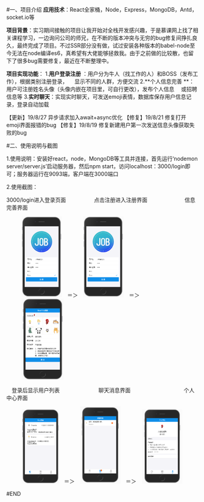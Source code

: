 #一、项目介绍
**应用技术**：React全家桶，Node，Express，MongoDB，Antd，socket.io等

**项目背景**：实习期间接触的项目让我开始对全栈开发感兴趣，于是慕课网上找了相关课程学习，一边询问公司的师兄，在不断的版本冲突与无穷的bug修复间挣扎良久，最终完成了项目。不过SSR部分没有做，试过安装各种版本的babel-node至今无法在node编译es6，真希望有大佬能够拯救我。由于之前做的比较散，也留下了很多bug需要修复，最近在不断整理中。
	 
**项目实现功能**：
1.**用户登录注册** ：用户分为牛人（找工作的人）和BOSS（发布工作），根据类别注册登录，
 　显示不同的人群，方便交流
2.**个人信息完善 **：用户可注册姓名头像（头像内嵌在项目里，可自行更改），发布个人信息
 　或招聘信息等
3.**实时聊天**：实现实时聊天，可发送emoji表情，数据库保存用户信息记录，登录自动加载

【更新】19/8/27 异步请求加入await+async优化
【修复】19/8/21 修复打开emoji界面报错的bug
【修复】19/8/19 修复新建用户第一次发送信息头像获取失败的bug


#二、使用说明与截图

1.使用说明：安装好react，node，MongoDB等工具并连接，首先运行‘nodemon server/server.js’启动服务器，然后npm start，访问localhost：3000/login即可；服务器运行在9093端，客户端在3000端口

2.使用截图：

3000/login进入登录页面 　　　　　点击注册进入注册界面　　　　　　　信息完善界面
<figure class="third">
    <img src="https://raw.githubusercontent.com/JunYuanHub/img/master/boss-app/register.png" width=25%>　＝＞　<img src="https://raw.githubusercontent.com/JunYuanHub/img/master/boss-app/register.png" width=25%>　＝＞　<img src="https://raw.githubusercontent.com/JunYuanHub/img/master/boss-app/userinfo.png" width=26%>
</figure>
　登录后显示用户列表 　　　　　　　聊天消息界面　　　　　　　　　　个人中心界面
<figure class="third">
    <img src="https://raw.githubusercontent.com/JunYuanHub/img/master/boss-app/userlist.png" width=23%>　＝＞　<img src="https://raw.githubusercontent.com/JunYuanHub/img/master/boss-app/weidu.png" width=25%>　＝＞　<img src="https://raw.githubusercontent.com/JunYuanHub/img/master/boss-app/me.png" width=25%>
</figure>
#END
